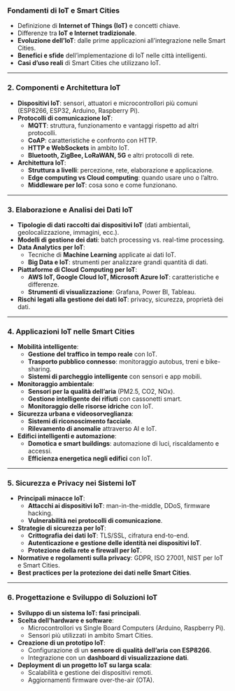 ### **Fondamenti di IoT e Smart Cities**

- Definizione di **Internet of Things (IoT)** e concetti chiave.
- Differenze tra **IoT e Internet tradizionale**.
- **Evoluzione dell’IoT**: dalle prime applicazioni all’integrazione nelle Smart Cities.
- **Benefici e sfide** dell’implementazione di IoT nelle città intelligenti.
- **Casi d’uso reali** di Smart Cities che utilizzano IoT.

---

### **2. Componenti e Architettura IoT**

- **Dispositivi IoT**: sensori, attuatori e microcontrollori più comuni (ESP8266, ESP32, Arduino, Raspberry Pi).
- **Protocolli di comunicazione IoT**:
    - **MQTT**: struttura, funzionamento e vantaggi rispetto ad altri protocolli.
    - **CoAP**: caratteristiche e confronto con HTTP.
    - **HTTP e WebSockets** in ambito IoT.
    - **Bluetooth, ZigBee, LoRaWAN, 5G** e altri protocolli di rete.
- **Architettura IoT**:
    - **Struttura a livelli**: percezione, rete, elaborazione e applicazione.
    - **Edge computing vs Cloud computing**: quando usare uno o l’altro.
    - **Middleware per IoT**: cosa sono e come funzionano.

---

### **3. Elaborazione e Analisi dei Dati IoT**

- **Tipologie di dati raccolti dai dispositivi IoT** (dati ambientali, geolocalizzazione, immagini, ecc.).
- **Modelli di gestione dei dati**: batch processing vs. real-time processing.
- **Data Analytics per IoT**:
    - Tecniche di **Machine Learning** applicate ai dati IoT.
    - **Big Data e IoT**: strumenti per analizzare grandi quantità di dati.
- **Piattaforme di Cloud Computing per IoT**:
    - **AWS IoT, Google Cloud IoT, Microsoft Azure IoT**: caratteristiche e differenze.
    - **Strumenti di visualizzazione**: Grafana, Power BI, Tableau.
- **Rischi legati alla gestione dei dati IoT**: privacy, sicurezza, proprietà dei dati.

---

### **4. Applicazioni IoT nelle Smart Cities**

- **Mobilità intelligente**:
    - **Gestione del traffico in tempo reale** con IoT.
    - **Trasporto pubblico connesso**: monitoraggio autobus, treni e bike-sharing.
    - **Sistemi di parcheggio intelligente** con sensori e app mobili.
- **Monitoraggio ambientale**:
    - **Sensori per la qualità dell’aria** (PM2.5, CO2, NOx).
    - **Gestione intelligente dei rifiuti** con cassonetti smart.
    - **Monitoraggio delle risorse idriche** con IoT.
- **Sicurezza urbana e videosorveglianza**:
    - **Sistemi di riconoscimento facciale**.
    - **Rilevamento di anomalie** attraverso AI e IoT.
- **Edifici intelligenti e automazione**:
    - **Domotica e smart buildings**: automazione di luci, riscaldamento e accessi.
    - **Efficienza energetica negli edifici** con IoT.

---

### **5. Sicurezza e Privacy nei Sistemi IoT**

- **Principali minacce IoT**:
    - **Attacchi ai dispositivi IoT**: man-in-the-middle, DDoS, firmware hacking.
    - **Vulnerabilità nei protocolli di comunicazione**.
- **Strategie di sicurezza per IoT**:
    - **Crittografia dei dati IoT**: TLS/SSL, cifratura end-to-end.
    - **Autenticazione e gestione delle identità nei dispositivi IoT**.
    - **Protezione della rete e firewall per IoT**.
- **Normative e regolamenti sulla privacy**: GDPR, ISO 27001, NIST per IoT e Smart Cities.
- **Best practices per la protezione dei dati nelle Smart Cities**.

---

### **6. Progettazione e Sviluppo di Soluzioni IoT**

- **Sviluppo di un sistema IoT: fasi principali**.
- **Scelta dell’hardware e software**:
    - Microcontrollori vs Single Board Computers (Arduino, Raspberry Pi).
    - Sensori più utilizzati in ambito Smart Cities.
- **Creazione di un prototipo IoT**:
    - Configurazione di un **sensore di qualità dell’aria con ESP8266**.
    - Integrazione con un **dashboard di visualizzazione dati**.
- **Deployment di un progetto IoT su larga scala**:
    - Scalabilità e gestione dei dispositivi remoti.
    - Aggiornamenti firmware over-the-air (OTA).